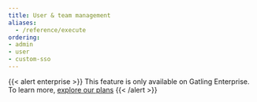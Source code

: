 ```yaml
---
title: User & team management
aliases:
  - /reference/execute
ordering:
- admin
- user
- custom-sso
---
```


{{< alert enterprise >}}
This feature is only available on Gatling Enterprise. To learn more, [explore our plans](https://gatling.io/pricing?utm_source=docs)
{{< /alert >}}
